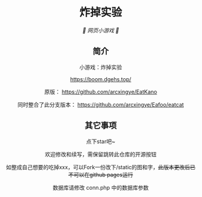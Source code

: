 <p align="center">
</p>
<div align="center">

# 炸掉实验

_🦌 网页小游戏 🥛_

## 简介

小游戏：炸掉实验

https://boom.dgehs.top/


原版： https://github.com/arcxingye/EatKano

同时整合了此分支版本： https://github.com/arcxingye/Eafoo/eatcat


## 其它事项

点下star吧~

欢迎修改和续写，需保留跳转此仓库的开源按钮

如整成自己想要的吃掉xxx，可以Fork一份改下/static的图和字，<s>此版本更改后已不可以在github pages运行</s>

数据库请修改 conn.php 中的数据库参数
